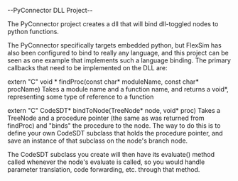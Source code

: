 --PyConnector DLL Project--

The PyConnector project creates a dll that will bind dll-toggled nodes to python 
functions. 

The PyConnector specifically targets embedded python, but FlexSim has also been 
configured to bind to really any language, and this project can be seen as 
one example that implements such a language binding. The primary callbacks that 
need to be implemented on the DLL are:

extern "C" void * findProc(const char* moduleName, const char* procName)
	Takes a module name and a function name, and returns a void*, representing 
	some type of reference to a function

extern "C" CodeSDT* bindToNode(TreeNode* node, void* proc)
	Takes a TreeNode and a procedure pointer (the same as was returned from 
	findProc) and "binds" the procedure to the node. The
	way to do this is to define your own CodeSDT subclass that holds 
	the procedure pointer, and save an instance of that subclass on the 
	node's branch node.

The CodeSDT subclass you create will then have its evaluate() method called 
whenever the node's evaluate is called, so you would handle parameter translation, 
code forwarding, etc. through that method.